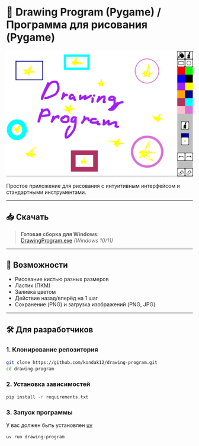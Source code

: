 # 🎨 Drawing Program (Pygame) / Программа для рисования (Pygame)

![Скриншот приложения](for_github/screenshot.PNG)

Простое приложение для рисования с интуитивным интерфейсом и стандартными инструментами.

---

## 📥 Скачать

> **Готовая сборка для Windows:**  
> [DrawingProgram.exe](https://drive.google.com/file/d/1fBD4YIJSJlXW4jMX3KwC6pAuLs09_0Xv/view?usp=drive_link) *(Windows 10/11)*

---

## 🚀 Возможности
- Рисование кистью разных размеров
- Ластик (ПКМ)
- Заливка цветом  
- Действие назад/вперёд на 1 шаг  
- Сохранение (PNG) и загрузка изображений (PNG, JPG)

---

## 🛠 Для разработчиков

### 1. Клонирование репозитория
```bash
git clone https://github.com/kondak12/drawing-program.git
cd drawing-program
```

### 2. Установка зависимостей
```bash
pip install -r requirements.txt
```

### 3. Запуск программы
У вас должен быть установлен [uv](https://github.com/astral-sh/uv)
``` bash
uv run drawing-program
```
